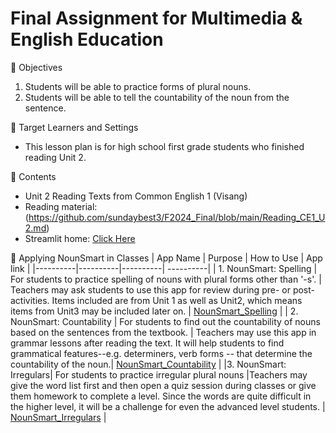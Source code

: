 # Final Assignment for Multimedia & English Education

🌲 Objectives
   1. Students will be able to practice forms of plural nouns.
   2. Students will be able to tell the countability of the noun from the sentence.

🌲 Target Learners and Settings
  - This lesson plan is for high school first grade students who finished reading Unit 2.

🌲 Contents
  - Unit 2 Reading Texts from Common English 1 (Visang)
  - Reading material: (https://github.com/sundaybest3/F2024_Final/blob/main/Reading_CE1_U2.md)
  - Streamlit home: [Click Here](https://sundaybest-3uon5uhcxphiudzzab8zna.streamlit.app/)
   
🌲 Applying NounSmart in Classes
| App Name | Purpose | How to Use | App link | 
|----------|----------|----------| ----------|
| 1. NounSmart: Spelling    | For students to practice spelling of nouns with plural forms other than '-s'. | Teachers may ask students to use this app for review during pre- or post- activities. Items included are from Unit 1 as well as Unit2, which means items from Unit3 may be included later on. | [NounSmart_Spelling](https://nounsmartspelling-hel4hpntntlt56hgphdgw4.streamlit.app/) |
| 2. NounSmart: Countability | For students to find out the countability of nouns based on the sentences from the textbook.   | Teachers may use this app in grammar lessons after reading the text. It will help students to find grammatical features--e.g. determiners, verb forms -- that determine the countability of the noun.| [NounSmart_Countability](https://nounsmartcountability-8zeyyjclx4pwyjpfdtmyhk.streamlit.app/)        |
|3. NounSmart: Irregulars| For students to practice irregular plural nouns |Teachers may give the word list first and then open a quiz session during classes or give them homework to complete a level. Since the words are quite difficult in the higher level, it will be a challenge for even the advanced level students. | [NounSmart_Irregulars](https://nounsmartirregulars-5xvnwrz796lsebgkjmyotk.streamlit.app/)  |  















